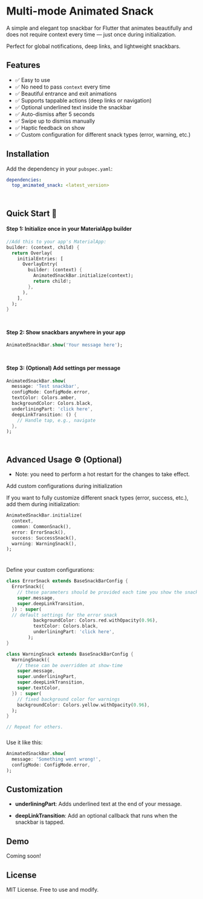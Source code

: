 <!--
This README describes the package. If you publish this package to pub.dev,
this README's contents appear on the landing page for your package.

For information about how to write a good package README, see the guide for
[writing package pages](https://dart.dev/guides/libraries/writing-package-pages).

For general information about developing packages, see the Dart guide for
[creating packages](https://dart.dev/guides/libraries/create-library-packages)
and the Flutter guide for
[developing packages and plugins](https://flutter.dev/developing-packages).
-->

# Multi-mode Animated Snack
A simple and elegant top snackbar for Flutter that animates beautifully and does not require context every time — just once during initialization.

Perfect for global notifications, deep links, and lightweight snackbars.

## Features

- ✅ Easy to use
- ✅ No need to pass `context` every time
- ✅ Beautiful entrance and exit animations
- ✅ Supports tappable actions (deep links or navigation)
- ✅ Optional underlined text inside the snackbar
- ✅ Auto-dismiss after 5 seconds
- ✅ Swipe up to dismiss manually
- ✅ Haptic feedback on show
- ✅ Custom configuration for different snack types (error, warning, etc.)


## Installation

Add the dependency in your `pubspec.yaml`:

```yaml
dependencies:
  top_animated_snack: <latest_version>
```

<div style="padding: 5px;"></div>

## Quick Start 🚀
#### Step 1: Initialize once in your MaterialApp builder

```dart
//Add this to your app's MaterialApp:
builder: (context, child) {
  return Overlay(
    initialEntries: [
      OverlayEntry(
        builder: (context) {
          AnimatedSnackBar.initialize(context);
          return child!;
        },
      ),
    ],
  );
}
```

<div style="padding: 5px;"></div>

#### Step 2: Show snackbars anywhere in your app 
```dart
AnimatedSnackBar.show('Your message here');
```

<div style="padding: 5px;"></div>

#### Step 3: (Optional) Add settings per message
```dart
AnimatedSnackBar.show(
  message: 'Test snackbar',
  configMode: ConfigMode.error,
  textColor: Colors.amber,
  backgroundColor: Colors.black,
  underliningPart: 'click here',
  deepLinkTransition: () {
    // Handle tap, e.g., navigate
  },
);
```
<div style="padding: 5px;"></div>

## Advanced Usage ⚙️ (Optional)
- Note: you need to perform a hot restart for the changes to take effect.

Add custom configurations during initialization

If you want to fully customize different snack types (error, success, etc.), add them during initialization:
```dart
AnimatedSnackBar.initialize(
  context,
  common: CommonSnack(),
  error: ErrorSnack(),
  success: SuccessSnack(),
  warning: WarningSnack(),
);
```
<div style="padding: 5px;"></div>

Define your custom configurations:
```dart
class ErrorSnack extends BaseSnackBarConfig {
  ErrorSnack({
    // these parameters should be provided each time you show the snackbar
    super.message,
    super.deepLinkTransition,
  }) : super(
  // default settings for the error snack
          backgroundColor: Colors.red.withOpacity(0.96),
          textColor: Colors.black,
          underliningPart: 'click here',
        );
}

class WarningSnack extends BaseSnackBarConfig {
  WarningSnack({
    // these can be overridden at show-time
    super.message,
    super.underliningPart,
    super.deepLinkTransition,
    super.textColor,
  }) : super(
    // fixed background color for warnings
    backgroundColor: Colors.yellow.withOpacity(0.96),
  );
}

// Repeat for others.
```
<div style="padding: 5px;"></div>
Use it like this:

```dart
AnimatedSnackBar.show(
  message: 'Something went wrong!',
  configMode: ConfigMode.error,
);
```

## Customization
- **underliningPart**: Adds underlined text at the end of your message.

- **deepLinkTransition**: Add an optional callback that runs when the snackbar is tapped.

## Demo
Coming soon! 

## License
MIT License. Free to use and modify.